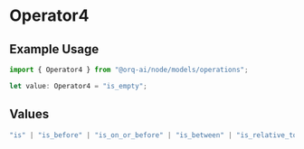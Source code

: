 # Operator4

## Example Usage

```typescript
import { Operator4 } from "@orq-ai/node/models/operations";

let value: Operator4 = "is_empty";
```

## Values

```typescript
"is" | "is_before" | "is_on_or_before" | "is_between" | "is_relative_today" | "is_relative_time" | "is_empty" | "is_not_empty"
```